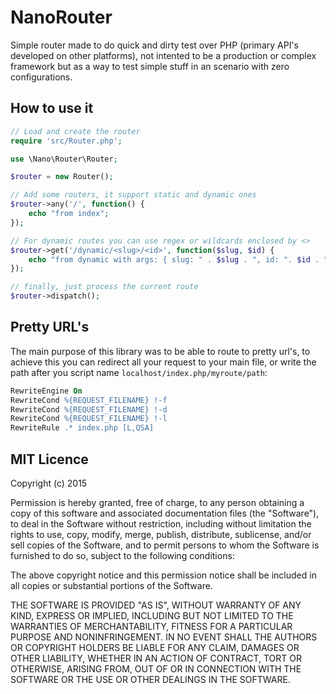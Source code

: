 NanoRouter
====

Simple router made to do quick and dirty test over PHP (primary API's developed on other platforms), not intented to be a production or complex framework but as a way to test simple stuff in an scenario with zero configurations.

## How to use it

``` php
// Load and create the router
require 'src/Router.php';

use \Nano\Router\Router;

$router = new Router();

// Add some routers, it support static and dynamic ones
$router->any('/', function() {
    echo "from index";
});

// For dynamic routes you can use regex or wildcards enclosed by <>
$router->get('/dynamic/<slug>/<id>', function($slug, $id) {
    echo "from dynamic with args: { slug: " . $slug . ", id: ". $id . "}";
});

// finally, just process the current route
$router->dispatch();
```

## Pretty URL's 

The main purpose of this library was to be able to route to pretty url's, to achieve this you can redirect all your request to your main file, or write the path after you script name `localhost/index.php/myroute/path`:


``` apache
RewriteEngine On
RewriteCond %{REQUEST_FILENAME} !-f
RewriteCond %{REQUEST_FILENAME} !-d
RewriteCond %{REQUEST_FILENAME} !-l
RewriteRule .* index.php [L,QSA]
```


## MIT Licence

Copyright (c) 2015 

Permission is hereby granted, free of charge, to any person obtaining a copy
of this software and associated documentation files (the "Software"), to deal
in the Software without restriction, including without limitation the rights
to use, copy, modify, merge, publish, distribute, sublicense, and/or sell
copies of the Software, and to permit persons to whom the Software is
furnished to do so, subject to the following conditions:

The above copyright notice and this permission notice shall be included in
all copies or substantial portions of the Software.

THE SOFTWARE IS PROVIDED "AS IS", WITHOUT WARRANTY OF ANY KIND, EXPRESS OR
IMPLIED, INCLUDING BUT NOT LIMITED TO THE WARRANTIES OF MERCHANTABILITY,
FITNESS FOR A PARTICULAR PURPOSE AND NONINFRINGEMENT.  IN NO EVENT SHALL THE
AUTHORS OR COPYRIGHT HOLDERS BE LIABLE FOR ANY CLAIM, DAMAGES OR OTHER
LIABILITY, WHETHER IN AN ACTION OF CONTRACT, TORT OR OTHERWISE, ARISING FROM,
OUT OF OR IN CONNECTION WITH THE SOFTWARE OR THE USE OR OTHER DEALINGS IN
THE SOFTWARE.


